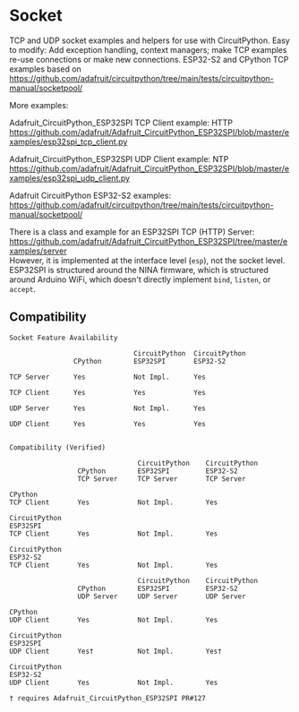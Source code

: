 # Socket
TCP and UDP socket examples and helpers for use with CircuitPython. Easy to modify: Add exception handling, context managers; make TCP examples re-use connections or make new connections. ESP32-S2 and CPython TCP examples based on https://github.com/adafruit/circuitpython/tree/main/tests/circuitpython-manual/socketpool/

More examples:

Adafruit_CircuitPython_ESP32SPI TCP Client example: HTTP  
https://github.com/adafruit/Adafruit_CircuitPython_ESP32SPI/blob/master/examples/esp32spi_tcp_client.py

Adafruit_CircuitPython_ESP32SPI UDP Client example: NTP  
https://github.com/adafruit/Adafruit_CircuitPython_ESP32SPI/blob/master/examples/esp32spi_udp_client.py

Adafruit CircuitPython ESP32-S2 examples:  
https://github.com/adafruit/circuitpython/tree/main/tests/circuitpython-manual/socketpool/

There is a class and example for an ESP32SPI TCP (HTTP) Server:  
https://github.com/adafruit/Adafruit_CircuitPython_ESP32SPI/tree/master/examples/server  
However, it is implemented at the interface level (`esp`), not the socket level. ESP32SPI is structured around the NINA firmware, which is structured around Arduino WiFi, which doesn't directly implement `bind`, `listen`, or `accept`.

## Compatibility
```
Socket Feature Availability

                               CircuitPython  CircuitPython
                CPython        ESP32SPI       ESP32-S2

TCP Server      Yes            Not Impl.      Yes

TCP Client      Yes            Yes            Yes

UDP Server      Yes            Not Impl.      Yes

UDP Client      Yes            Yes            Yes


Compatibility (Verified)

                                CircuitPython    CircuitPython
                 CPython        ESP32SPI         ESP32-S2
                 TCP Server     TCP Server       TCP Server

CPython
TCP Client       Yes            Not Impl.        Yes

CircuitPython
ESP32SPI
TCP Client       Yes            Not Impl.        Yes

CircuitPython
ESP32-S2
TCP Client       Yes            Not Impl.        Yes

                                CircuitPython    CircuitPython
                 CPython        ESP32SPI         ESP32-S2
                 UDP Server     UDP Server       UDP Server

CPython
UDP Client       Yes            Not Impl.        Yes

CircuitPython
ESP32SPI
UDP Client       Yes†           Not Impl.        Yes†

CircuitPython
ESP32-S2
UDP Client       Yes            Not Impl.        Yes

† requires Adafruit_CircuitPython_ESP32SPI PR#127
```
